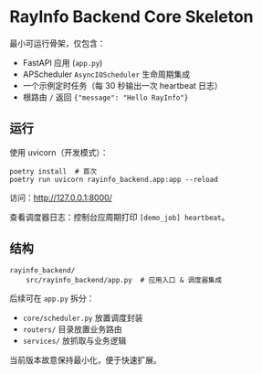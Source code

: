 # RayInfo Backend Core Skeleton

最小可运行骨架，仅包含：

- FastAPI 应用 (`app.py`)
- APScheduler `AsyncIOScheduler` 生命周期集成
- 一个示例定时任务（每 30 秒输出一次 heartbeat 日志）
- 根路由 `/` 返回 `{"message": "Hello RayInfo"}`

## 运行

使用 uvicorn（开发模式）：

```
poetry install  # 首次
poetry run uvicorn rayinfo_backend.app:app --reload
```

访问：http://127.0.0.1:8000/

查看调度器日志：控制台应周期打印 `[demo_job] heartbeat`。

## 结构

```
rayinfo_backend/
	src/rayinfo_backend/app.py  # 应用入口 & 调度器集成
```

后续可在 `app.py` 拆分：

- `core/scheduler.py` 放置调度封装
- `routers/` 目录放置业务路由
- `services/` 放抓取与业务逻辑

当前版本故意保持最小化，便于快速扩展。

